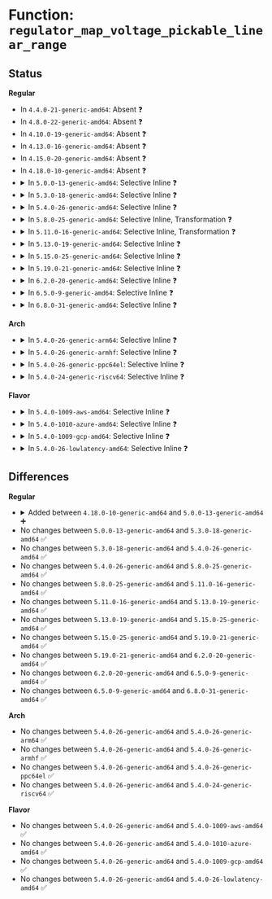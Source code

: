 # Function: <code>regulator_map_voltage_pickable_linear_range</code>

## Status
<b>Regular</b>
<ul>
<li>
In <code>4.4.0-21-generic-amd64</code>: Absent ❓
</li>
<li>
In <code>4.8.0-22-generic-amd64</code>: Absent ❓
</li>
<li>
In <code>4.10.0-19-generic-amd64</code>: Absent ❓
</li>
<li>
In <code>4.13.0-16-generic-amd64</code>: Absent ❓
</li>
<li>
In <code>4.15.0-20-generic-amd64</code>: Absent ❓
</li>
<li>
In <code>4.18.0-10-generic-amd64</code>: Absent ❓
</li>
<li>
<details>
<summary>In <code>5.0.0-13-generic-amd64</code>: Selective Inline ❓</summary>

```c
int regulator_map_voltage_pickable_linear_range(struct regulator_dev * rdev, int min_uV, int max_uV)
```

```json
{
  "name": "regulator_map_voltage_pickable_linear_range",
  "collision_type": "Unique Global",
  "inline_type": "Selective",
  "funcs": [
    {
      "addr": 18446744071585309792,
      "name": "regulator_map_voltage_pickable_linear_range",
      "external": true,
      "loc": "drivers/regulator/helpers.c:472",
      "file": "drivers/regulator/helpers.c",
      "inline": "not declared, inlined",
      "caller_inline": [],
      "caller_func": [
        "drivers/regulator/core.c:regulator_map_voltage"
      ]
    }
  ],
  "symbols": [
    {
      "addr": 18446744071585309792,
      "name": "regulator_map_voltage_pickable_linear_range",
      "section": ".text",
      "bind": "STB_GLOBAL",
      "size": 311
    }
  ]
}
```
</details>
</li>
<li>
<details>
<summary>In <code>5.3.0-18-generic-amd64</code>: Selective Inline ❓</summary>

```c
int regulator_map_voltage_pickable_linear_range(struct regulator_dev * rdev, int min_uV, int max_uV)
```

```json
{
  "name": "regulator_map_voltage_pickable_linear_range",
  "collision_type": "Unique Global",
  "inline_type": "Selective",
  "funcs": [
    {
      "addr": 18446744071585521680,
      "name": "regulator_map_voltage_pickable_linear_range",
      "external": true,
      "loc": "drivers/regulator/helpers.c:466",
      "file": "drivers/regulator/helpers.c",
      "inline": "not declared, inlined",
      "caller_inline": [],
      "caller_func": [
        "drivers/regulator/core.c:regulator_map_voltage"
      ]
    }
  ],
  "symbols": [
    {
      "addr": 18446744071585521680,
      "name": "regulator_map_voltage_pickable_linear_range",
      "section": ".text",
      "bind": "STB_GLOBAL",
      "size": 314
    }
  ]
}
```
</details>
</li>
<li>
<details>
<summary>In <code>5.4.0-26-generic-amd64</code>: Selective Inline ❓</summary>

```c
int regulator_map_voltage_pickable_linear_range(struct regulator_dev * rdev, int min_uV, int max_uV)
```

```json
{
  "name": "regulator_map_voltage_pickable_linear_range",
  "collision_type": "Unique Global",
  "inline_type": "Selective",
  "funcs": [
    {
      "addr": 18446744071585662848,
      "name": "regulator_map_voltage_pickable_linear_range",
      "external": true,
      "loc": "drivers/regulator/helpers.c:468",
      "file": "drivers/regulator/helpers.c",
      "inline": "not declared, inlined",
      "caller_inline": [],
      "caller_func": [
        "drivers/regulator/core.c:regulator_map_voltage"
      ]
    }
  ],
  "symbols": [
    {
      "addr": 18446744071585662848,
      "name": "regulator_map_voltage_pickable_linear_range",
      "section": ".text",
      "bind": "STB_GLOBAL",
      "size": 314
    }
  ]
}
```
</details>
</li>
<li>
<details>
<summary>In <code>5.8.0-25-generic-amd64</code>: Selective Inline, Transformation ❓</summary>

```c
int regulator_map_voltage_pickable_linear_range(struct regulator_dev * rdev, int min_uV, int max_uV)
```

```json
{
  "name": "regulator_map_voltage_pickable_linear_range",
  "collision_type": "Unique Global",
  "inline_type": "Selective",
  "funcs": [
    {
      "addr": 18446744071586388096,
      "name": "regulator_map_voltage_pickable_linear_range",
      "external": true,
      "loc": "drivers/regulator/helpers.c:456",
      "file": "drivers/regulator/helpers.c",
      "inline": "not declared, inlined",
      "caller_inline": [],
      "caller_func": [
        "drivers/regulator/core.c:regulator_map_voltage"
      ]
    }
  ],
  "symbols": [
    {
      "addr": 18446744071586388096,
      "name": "regulator_map_voltage_pickable_linear_range.part.0",
      "section": ".text",
      "bind": "STB_LOCAL",
      "size": 263
    },
    {
      "addr": 18446744071586388368,
      "name": "regulator_map_voltage_pickable_linear_range",
      "section": ".text",
      "bind": "STB_GLOBAL",
      "size": 28
    }
  ]
}
```
</details>
</li>
<li>
<details>
<summary>In <code>5.11.0-16-generic-amd64</code>: Selective Inline, Transformation ❓</summary>

```c
int regulator_map_voltage_pickable_linear_range(struct regulator_dev * rdev, int min_uV, int max_uV)
```

```json
{
  "name": "regulator_map_voltage_pickable_linear_range",
  "collision_type": "Unique Global",
  "inline_type": "Selective",
  "funcs": [
    {
      "addr": 18446744071586503040,
      "name": "regulator_map_voltage_pickable_linear_range",
      "external": true,
      "loc": "drivers/regulator/helpers.c:456",
      "file": "drivers/regulator/helpers.c",
      "inline": "not declared, inlined",
      "caller_inline": [],
      "caller_func": [
        "drivers/regulator/core.c:regulator_map_voltage"
      ]
    }
  ],
  "symbols": [
    {
      "addr": 18446744071586503040,
      "name": "regulator_map_voltage_pickable_linear_range.part.0",
      "section": ".text",
      "bind": "STB_LOCAL",
      "size": 276
    },
    {
      "addr": 18446744071586503328,
      "name": "regulator_map_voltage_pickable_linear_range",
      "section": ".text",
      "bind": "STB_GLOBAL",
      "size": 31
    }
  ]
}
```
</details>
</li>
<li>
<details>
<summary>In <code>5.13.0-19-generic-amd64</code>: Selective Inline ❓</summary>

```c
int regulator_map_voltage_pickable_linear_range(struct regulator_dev * rdev, int min_uV, int max_uV)
```

```json
{
  "name": "regulator_map_voltage_pickable_linear_range",
  "collision_type": "Unique Global",
  "inline_type": "Selective",
  "funcs": [
    {
      "addr": 18446744071586387232,
      "name": "regulator_map_voltage_pickable_linear_range",
      "external": true,
      "loc": "drivers/regulator/helpers.c:456",
      "file": "drivers/regulator/helpers.c",
      "inline": "not declared, inlined",
      "caller_inline": [],
      "caller_func": [
        "drivers/regulator/core.c:regulator_map_voltage"
      ]
    }
  ],
  "symbols": [
    {
      "addr": 18446744071586387232,
      "name": "regulator_map_voltage_pickable_linear_range",
      "section": ".text",
      "bind": "STB_GLOBAL",
      "size": 281
    }
  ]
}
```
</details>
</li>
<li>
<details>
<summary>In <code>5.15.0-25-generic-amd64</code>: Selective Inline ❓</summary>

```c
int regulator_map_voltage_pickable_linear_range(struct regulator_dev * rdev, int min_uV, int max_uV)
```

```json
{
  "name": "regulator_map_voltage_pickable_linear_range",
  "collision_type": "Unique Global",
  "inline_type": "Selective",
  "funcs": [
    {
      "addr": 18446744071586911760,
      "name": "regulator_map_voltage_pickable_linear_range",
      "external": true,
      "loc": "drivers/regulator/helpers.c:456",
      "file": "drivers/regulator/helpers.c",
      "inline": "not declared, inlined",
      "caller_inline": [],
      "caller_func": [
        "drivers/regulator/core.c:regulator_map_voltage"
      ]
    }
  ],
  "symbols": [
    {
      "addr": 18446744071586911760,
      "name": "regulator_map_voltage_pickable_linear_range",
      "section": ".text",
      "bind": "STB_GLOBAL",
      "size": 281
    }
  ]
}
```
</details>
</li>
<li>
<details>
<summary>In <code>5.19.0-21-generic-amd64</code>: Selective Inline ❓</summary>

```c
int regulator_map_voltage_pickable_linear_range(struct regulator_dev * rdev, int min_uV, int max_uV)
```

```json
{
  "name": "regulator_map_voltage_pickable_linear_range",
  "collision_type": "Unique Global",
  "inline_type": "Selective",
  "funcs": [
    {
      "addr": 18446744071588203792,
      "name": "regulator_map_voltage_pickable_linear_range",
      "external": true,
      "loc": "drivers/regulator/helpers.c:456",
      "file": "drivers/regulator/helpers.c",
      "inline": "not declared, inlined",
      "caller_inline": [],
      "caller_func": [
        "drivers/regulator/core.c:regulator_map_voltage"
      ]
    }
  ],
  "symbols": [
    {
      "addr": 18446744071588203792,
      "name": "regulator_map_voltage_pickable_linear_range",
      "section": ".text",
      "bind": "STB_GLOBAL",
      "size": 301
    }
  ]
}
```
</details>
</li>
<li>
<details>
<summary>In <code>6.2.0-20-generic-amd64</code>: Selective Inline ❓</summary>

```c
int regulator_map_voltage_pickable_linear_range(struct regulator_dev * rdev, int min_uV, int max_uV)
```

```json
{
  "name": "regulator_map_voltage_pickable_linear_range",
  "collision_type": "Unique Global",
  "inline_type": "Selective",
  "funcs": [
    {
      "addr": 18446744071589609776,
      "name": "regulator_map_voltage_pickable_linear_range",
      "external": true,
      "loc": "drivers/regulator/helpers.c:456",
      "file": "drivers/regulator/helpers.c",
      "inline": "not declared, inlined",
      "caller_inline": [],
      "caller_func": [
        "drivers/regulator/core.c:regulator_map_voltage"
      ]
    }
  ],
  "symbols": [
    {
      "addr": 18446744071589609776,
      "name": "regulator_map_voltage_pickable_linear_range",
      "section": ".text",
      "bind": "STB_GLOBAL",
      "size": 301
    }
  ]
}
```
</details>
</li>
<li>
<details>
<summary>In <code>6.5.0-9-generic-amd64</code>: Selective Inline ❓</summary>

```c
int regulator_map_voltage_pickable_linear_range(struct regulator_dev * rdev, int min_uV, int max_uV)
```

```json
{
  "name": "regulator_map_voltage_pickable_linear_range",
  "collision_type": "Unique Global",
  "inline_type": "Selective",
  "funcs": [
    {
      "addr": 18446744071589913296,
      "name": "regulator_map_voltage_pickable_linear_range",
      "external": true,
      "loc": "drivers/regulator/helpers.c:456",
      "file": "drivers/regulator/helpers.c",
      "inline": "not declared, inlined",
      "caller_inline": [],
      "caller_func": [
        "drivers/regulator/core.c:regulator_map_voltage"
      ]
    }
  ],
  "symbols": [
    {
      "addr": 18446744071589913296,
      "name": "regulator_map_voltage_pickable_linear_range",
      "section": ".text",
      "bind": "STB_GLOBAL",
      "size": 310
    }
  ]
}
```
</details>
</li>
<li>
<details>
<summary>In <code>6.8.0-31-generic-amd64</code>: Selective Inline ❓</summary>

```c
int regulator_map_voltage_pickable_linear_range(struct regulator_dev * rdev, int min_uV, int max_uV)
```

```json
{
  "name": "regulator_map_voltage_pickable_linear_range",
  "collision_type": "Unique Global",
  "inline_type": "Selective",
  "funcs": [
    {
      "addr": 18446744071590251632,
      "name": "regulator_map_voltage_pickable_linear_range",
      "external": true,
      "loc": "drivers/regulator/helpers.c:459",
      "file": "drivers/regulator/helpers.c",
      "inline": "not declared, inlined",
      "caller_inline": [],
      "caller_func": [
        "drivers/regulator/core.c:regulator_map_voltage"
      ]
    }
  ],
  "symbols": [
    {
      "addr": 18446744071590251632,
      "name": "regulator_map_voltage_pickable_linear_range",
      "section": ".text",
      "bind": "STB_GLOBAL",
      "size": 310
    }
  ]
}
```
</details>
</li>
</ul>
<b>Arch</b>
<ul>
<li>
<details>
<summary>In <code>5.4.0-26-generic-arm64</code>: Selective Inline ❓</summary>

```c
int regulator_map_voltage_pickable_linear_range(struct regulator_dev * rdev, int min_uV, int max_uV)
```

```json
{
  "name": "regulator_map_voltage_pickable_linear_range",
  "collision_type": "Unique Global",
  "inline_type": "Selective",
  "funcs": [
    {
      "addr": 18446603336498324152,
      "name": "regulator_map_voltage_pickable_linear_range",
      "external": true,
      "loc": "drivers/regulator/helpers.c:468",
      "file": "drivers/regulator/helpers.c",
      "inline": "not declared, inlined",
      "caller_inline": [],
      "caller_func": [
        "drivers/regulator/core.c:regulator_map_voltage"
      ]
    }
  ],
  "symbols": [
    {
      "addr": 18446603336498324152,
      "name": "regulator_map_voltage_pickable_linear_range",
      "section": ".text",
      "bind": "STB_GLOBAL",
      "size": 320
    }
  ]
}
```
</details>
</li>
<li>
<details>
<summary>In <code>5.4.0-26-generic-armhf</code>: Selective Inline ❓</summary>

```c
int regulator_map_voltage_pickable_linear_range(struct regulator_dev * rdev, int min_uV, int max_uV)
```

```json
{
  "name": "regulator_map_voltage_pickable_linear_range",
  "collision_type": "Unique Global",
  "inline_type": "Selective",
  "funcs": [
    {
      "addr": 3231005032,
      "name": "regulator_map_voltage_pickable_linear_range",
      "external": true,
      "loc": "drivers/regulator/helpers.c:468",
      "file": "drivers/regulator/helpers.c",
      "inline": "not declared, inlined",
      "caller_inline": [],
      "caller_func": [
        "drivers/regulator/core.c:regulator_map_voltage"
      ]
    }
  ],
  "symbols": [
    {
      "addr": 3231005032,
      "name": "regulator_map_voltage_pickable_linear_range",
      "section": ".text",
      "bind": "STB_GLOBAL",
      "size": 340
    }
  ]
}
```
</details>
</li>
<li>
<details>
<summary>In <code>5.4.0-26-generic-ppc64el</code>: Selective Inline ❓</summary>

```c
int regulator_map_voltage_pickable_linear_range(struct regulator_dev * rdev, int min_uV, int max_uV)
```

```json
{
  "name": "regulator_map_voltage_pickable_linear_range",
  "collision_type": "Unique Global",
  "inline_type": "Selective",
  "funcs": [
    {
      "addr": 13835058055291501024,
      "name": "regulator_map_voltage_pickable_linear_range",
      "external": true,
      "loc": "drivers/regulator/helpers.c:468",
      "file": "drivers/regulator/helpers.c",
      "inline": "not declared, inlined",
      "caller_inline": [],
      "caller_func": [
        "drivers/regulator/core.c:regulator_map_voltage"
      ]
    }
  ],
  "symbols": [
    {
      "addr": 13835058055291501024,
      "name": "regulator_map_voltage_pickable_linear_range",
      "section": ".text",
      "bind": "STB_GLOBAL",
      "size": 496
    }
  ]
}
```
</details>
</li>
<li>
<details>
<summary>In <code>5.4.0-24-generic-riscv64</code>: Selective Inline ❓</summary>

```c
int regulator_map_voltage_pickable_linear_range(struct regulator_dev * rdev, int min_uV, int max_uV)
```

```json
{
  "name": "regulator_map_voltage_pickable_linear_range",
  "collision_type": "Unique Global",
  "inline_type": "Selective",
  "funcs": [
    {
      "addr": 18446743936276012098,
      "name": "regulator_map_voltage_pickable_linear_range",
      "external": true,
      "loc": "drivers/regulator/helpers.c:468",
      "file": "drivers/regulator/helpers.c",
      "inline": "not declared, inlined",
      "caller_inline": [],
      "caller_func": [
        "drivers/regulator/core.c:regulator_map_voltage"
      ]
    }
  ],
  "symbols": [
    {
      "addr": 18446743936276012098,
      "name": "regulator_map_voltage_pickable_linear_range",
      "section": ".text",
      "bind": "STB_GLOBAL",
      "size": 244
    }
  ]
}
```
</details>
</li>
</ul>
<b>Flavor</b>
<ul>
<li>
<details>
<summary>In <code>5.4.0-1009-aws-amd64</code>: Selective Inline ❓</summary>

```c
int regulator_map_voltage_pickable_linear_range(struct regulator_dev * rdev, int min_uV, int max_uV)
```

```json
{
  "name": "regulator_map_voltage_pickable_linear_range",
  "collision_type": "Unique Global",
  "inline_type": "Selective",
  "funcs": [
    {
      "addr": 18446744071585423872,
      "name": "regulator_map_voltage_pickable_linear_range",
      "external": true,
      "loc": "drivers/regulator/helpers.c:468",
      "file": "drivers/regulator/helpers.c",
      "inline": "not declared, inlined",
      "caller_inline": [],
      "caller_func": [
        "drivers/regulator/core.c:regulator_map_voltage"
      ]
    }
  ],
  "symbols": [
    {
      "addr": 18446744071585423872,
      "name": "regulator_map_voltage_pickable_linear_range",
      "section": ".text",
      "bind": "STB_GLOBAL",
      "size": 314
    }
  ]
}
```
</details>
</li>
<li>
<details>
<summary>In <code>5.4.0-1010-azure-amd64</code>: Selective Inline ❓</summary>

```c
int regulator_map_voltage_pickable_linear_range(struct regulator_dev * rdev, int min_uV, int max_uV)
```

```json
{
  "name": "regulator_map_voltage_pickable_linear_range",
  "collision_type": "Unique Global",
  "inline_type": "Selective",
  "funcs": [
    {
      "addr": 18446744071585293920,
      "name": "regulator_map_voltage_pickable_linear_range",
      "external": true,
      "loc": "drivers/regulator/helpers.c:468",
      "file": "drivers/regulator/helpers.c",
      "inline": "not declared, inlined",
      "caller_inline": [],
      "caller_func": [
        "drivers/regulator/core.c:regulator_map_voltage"
      ]
    }
  ],
  "symbols": [
    {
      "addr": 18446744071585293920,
      "name": "regulator_map_voltage_pickable_linear_range",
      "section": ".text",
      "bind": "STB_GLOBAL",
      "size": 314
    }
  ]
}
```
</details>
</li>
<li>
<details>
<summary>In <code>5.4.0-1009-gcp-amd64</code>: Selective Inline ❓</summary>

```c
int regulator_map_voltage_pickable_linear_range(struct regulator_dev * rdev, int min_uV, int max_uV)
```

```json
{
  "name": "regulator_map_voltage_pickable_linear_range",
  "collision_type": "Unique Global",
  "inline_type": "Selective",
  "funcs": [
    {
      "addr": 18446744071585613248,
      "name": "regulator_map_voltage_pickable_linear_range",
      "external": true,
      "loc": "drivers/regulator/helpers.c:468",
      "file": "drivers/regulator/helpers.c",
      "inline": "not declared, inlined",
      "caller_inline": [],
      "caller_func": [
        "drivers/regulator/core.c:regulator_map_voltage"
      ]
    }
  ],
  "symbols": [
    {
      "addr": 18446744071585613248,
      "name": "regulator_map_voltage_pickable_linear_range",
      "section": ".text",
      "bind": "STB_GLOBAL",
      "size": 314
    }
  ]
}
```
</details>
</li>
<li>
<details>
<summary>In <code>5.4.0-26-lowlatency-amd64</code>: Selective Inline ❓</summary>

```c
int regulator_map_voltage_pickable_linear_range(struct regulator_dev * rdev, int min_uV, int max_uV)
```

```json
{
  "name": "regulator_map_voltage_pickable_linear_range",
  "collision_type": "Unique Global",
  "inline_type": "Selective",
  "funcs": [
    {
      "addr": 18446744071585721376,
      "name": "regulator_map_voltage_pickable_linear_range",
      "external": true,
      "loc": "drivers/regulator/helpers.c:468",
      "file": "drivers/regulator/helpers.c",
      "inline": "not declared, inlined",
      "caller_inline": [],
      "caller_func": [
        "drivers/regulator/core.c:regulator_map_voltage"
      ]
    }
  ],
  "symbols": [
    {
      "addr": 18446744071585721376,
      "name": "regulator_map_voltage_pickable_linear_range",
      "section": ".text",
      "bind": "STB_GLOBAL",
      "size": 314
    }
  ]
}
```
</details>
</li>
</ul>

## Differences
<b>Regular</b>
<ul>
<li>
<details>
<summary>Added between <code>4.18.0-10-generic-amd64</code> and <code>5.0.0-13-generic-amd64</code> ➕</summary>

```c
int regulator_map_voltage_pickable_linear_range(struct regulator_dev * rdev, int min_uV, int max_uV)
```
</details>
</li>
<li>
No changes between <code>5.0.0-13-generic-amd64</code> and <code>5.3.0-18-generic-amd64</code> ✅
</li>
<li>
No changes between <code>5.3.0-18-generic-amd64</code> and <code>5.4.0-26-generic-amd64</code> ✅
</li>
<li>
No changes between <code>5.4.0-26-generic-amd64</code> and <code>5.8.0-25-generic-amd64</code> ✅
</li>
<li>
No changes between <code>5.8.0-25-generic-amd64</code> and <code>5.11.0-16-generic-amd64</code> ✅
</li>
<li>
No changes between <code>5.11.0-16-generic-amd64</code> and <code>5.13.0-19-generic-amd64</code> ✅
</li>
<li>
No changes between <code>5.13.0-19-generic-amd64</code> and <code>5.15.0-25-generic-amd64</code> ✅
</li>
<li>
No changes between <code>5.15.0-25-generic-amd64</code> and <code>5.19.0-21-generic-amd64</code> ✅
</li>
<li>
No changes between <code>5.19.0-21-generic-amd64</code> and <code>6.2.0-20-generic-amd64</code> ✅
</li>
<li>
No changes between <code>6.2.0-20-generic-amd64</code> and <code>6.5.0-9-generic-amd64</code> ✅
</li>
<li>
No changes between <code>6.5.0-9-generic-amd64</code> and <code>6.8.0-31-generic-amd64</code> ✅
</li>
</ul>
<b>Arch</b>
<ul>
<li>
No changes between <code>5.4.0-26-generic-amd64</code> and <code>5.4.0-26-generic-arm64</code> ✅
</li>
<li>
No changes between <code>5.4.0-26-generic-amd64</code> and <code>5.4.0-26-generic-armhf</code> ✅
</li>
<li>
No changes between <code>5.4.0-26-generic-amd64</code> and <code>5.4.0-26-generic-ppc64el</code> ✅
</li>
<li>
No changes between <code>5.4.0-26-generic-amd64</code> and <code>5.4.0-24-generic-riscv64</code> ✅
</li>
</ul>
<b>Flavor</b>
<ul>
<li>
No changes between <code>5.4.0-26-generic-amd64</code> and <code>5.4.0-1009-aws-amd64</code> ✅
</li>
<li>
No changes between <code>5.4.0-26-generic-amd64</code> and <code>5.4.0-1010-azure-amd64</code> ✅
</li>
<li>
No changes between <code>5.4.0-26-generic-amd64</code> and <code>5.4.0-1009-gcp-amd64</code> ✅
</li>
<li>
No changes between <code>5.4.0-26-generic-amd64</code> and <code>5.4.0-26-lowlatency-amd64</code> ✅
</li>
</ul>
